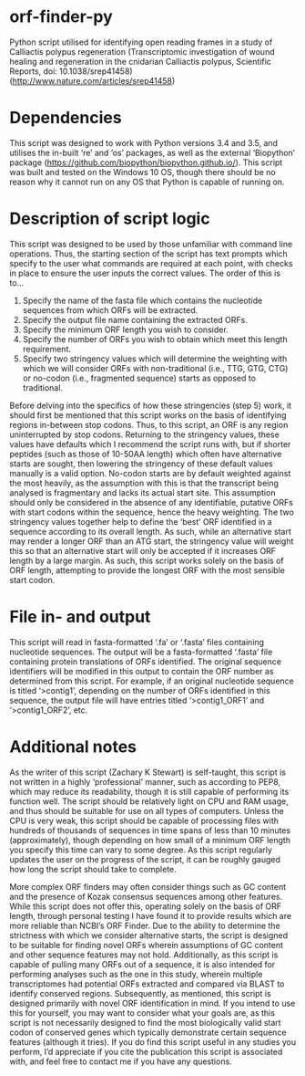 # orf-finder-py
Python script utilised for identifying open reading frames in a study of Calliactis polypus regeneration (Transcriptomic investigation of wound healing and regeneration in the cnidarian Calliactis polypus, Scientific Reports, doi: 10.1038/srep41458) (http://www.nature.com/articles/srep41458)

# Dependencies
This script was designed to work with Python versions 3.4 and 3.5, and utilises the in-built ‘re’ and ‘os’ packages, as well as the external ‘Biopython’ package (https://github.com/biopython/biopython.github.io/). This script was built and tested on the Windows 10 OS, though there should be no reason why it cannot run on any OS that Python is capable of running on.

# Description of script logic
This script was designed to be used by those unfamiliar with command line operations. Thus, the starting section of the script has text prompts which specify to the user what commands are required at each point, with checks in place to ensure the user inputs the correct values. The order of this is to...

1. Specify the name of the fasta file which contains the nucleotide sequences from which ORFs will be extracted.
2. Specify the output file name containing the extracted ORFs.
3. Specify the minimum ORF length you wish to consider. 
4. Specify the number of ORFs you wish to obtain which meet this length requirement.
5. Specify two stringency values which will determine the weighting with which we will consider ORFs with non-traditional (i.e., TTG, GTG, CTG) or no-codon (i.e., fragmented sequence) starts as opposed to traditional. 

Before delving into the specifics of how these stringencies (step 5) work, it should first be mentioned that this script works on the basis of identifying regions in-between stop codons. Thus, to this script, an ORF is any region uninterrupted by stop codons. Returning to the stringency values, these values have defaults which I recommend the script runs with, but if shorter peptides (such as those of 10-50AA length) which often have alternative starts are sought, then lowering the stringency of these default values manually is a valid option. No-codon starts are by default weighted against the most heavily, as the assumption with this is that the transcript being analysed is fragmentary and lacks its actual start site. This assumption should only be considered in the absence of any identifiable, putative ORFs with start codons within the sequence, hence the heavy weighting. The two stringency values together help to define the ‘best’ ORF identified in a sequence according to its overall length. As such, while an alternative start may render a longer ORF than an ATG start, the stringency value will weight this so that an alternative start will only be accepted if it increases ORF length by a large margin. As such, this script works solely on the basis of ORF length, attempting to provide the longest ORF with the most sensible start codon.

# File in- and output
This script will read in fasta-formatted ‘.fa’ or ‘.fasta’ files containing nucleotide sequences. The output will be a fasta-formatted ‘.fasta’ file containing protein translations of ORFs identified. The original sequence identifiers will be modified in this output to contain the ORF number as determined from this script. For example, if an original nucleotide sequence is titled ‘>contig1’, depending on the number of ORFs identified in this sequence, the output file will have entries titled ‘>contig1_ORF1’ and ‘>contig1_ORF2’, etc.

# Additional notes
As the writer of this script (Zachary K Stewart) is self-taught, this script is not written in a highly ‘professional’ manner, such as according to PEP8, which may reduce its readability, though it is still capable of performing its function well. The script should be relatively light on CPU and RAM usage, and thus should be suitable for use on all types of computers. Unless the CPU is very weak, this script should be capable of processing files with hundreds of thousands of sequences in time spans of less than 10 minutes (approximately), though depending on how small of a minimum ORF length you specify this time can vary to some degree. As this script regularly updates the user on the progress of the script, it can be roughly gauged how long the script should take to complete.

More complex ORF finders may often consider things such as GC content and the presence of Kozak consensus sequences among other features. While this script does not offer this, operating solely on the basis of ORF length, through personal testing I have found it to provide results which are more reliable than NCBI’s ORF Finder. Due to the ability to determine the strictness with which we consider alternative starts, the script is designed to be suitable for finding novel ORFs wherein assumptions of GC content and other sequence features may not hold. Additionally, as this script is capable of pulling many ORFs out of a sequence, it is also intended for performing analyses such as the one in this study, wherein multiple transcriptomes had potential ORFs extracted and compared via BLAST to identify conserved regions. Subsequently, as mentioned, this script is designed primarily with novel ORF identification in mind. If you intend to use this for yourself, you may want to consider what your goals are, as this script is not necessarily designed to find the most biologically valid start codon of conserved genes which typically demonstrate certain sequence features (although it tries). If you do find this script useful in any studies you perform, I’d appreciate if you cite the publication this script is associated with, and feel free to contact me if you have any questions.

